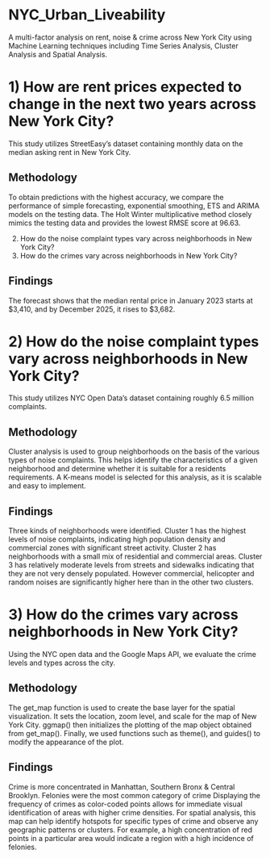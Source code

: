 # NYC_Urban_Liveability
A multi-factor analysis on rent, noise &amp; crime across New York City using Machine Learning techniques including Time Series Analysis, Cluster Analysis and Spatial Analysis.

# 1) How are rent prices expected to change in the next two years across New York City?
This study utilizes StreetEasy’s dataset containing monthly data on the median asking rent in New York City. 

## Methodology
To obtain predictions with the highest accuracy, we compare the performance of simple forecasting, exponential smoothing, ETS and ARIMA models on the testing data. The Holt Winter multiplicative method closely mimics the testing data and provides the lowest RMSE score at 96.63.

2) How do the noise complaint types vary across neighborhoods in New York City?
3) How do the crimes vary across neighborhoods in New York City?

## Findings
The forecast shows that the median rental price in January 2023 starts at $3,410, and by December 2025, it rises to $3,682.

# 2) How do the noise complaint types vary across neighborhoods in New York City?
This study utilizes NYC Open Data’s dataset containing roughly 6.5 million complaints. 

## Methodology
Cluster analysis is used to group neighborhoods on the basis of the various types of noise complaints. This helps identify the characteristics of a given neighborhood and determine whether it is suitable for a residents requirements. A K-means model is selected for this analysis, as it is scalable and easy to implement. 

## Findings
Three kinds of neighborhoods were identified. Cluster 1 has the highest levels of noise complaints, indicating high population density and commercial zones with significant street activity. Cluster 2 has neighborhoods with a small mix of residential and commercial areas. Cluster 3 has  relatively moderate levels from streets and sidewalks indicating that they are not very densely populated. However commercial, helicopter and random noises are significantly higher here than in the other two clusters.

# 3) How do the crimes vary across neighborhoods in New York City?
Using the NYC open data and the Google Maps API, we evaluate the crime levels and types across the city.

## Methodology
The get_map function is used to create the base layer for the spatial visualization. It sets the location, zoom level, and scale for the map of New York City. ggmap() then initializes the plotting of the map object obtained from get_map(). Finally, we used functions such as theme(), and guides() to modify the appearance of the plot.

## Findings
Crime is more concentrated in Manhattan, Southern Bronx & Central Brooklyn. Felonies were the most common category of crime
Displaying the frequency of crimes as color-coded points allows for immediate visual identification of areas with higher crime densities. For spatial analysis, this map can help identify hotspots for specific types of crime and observe any geographic patterns or clusters. For example, a high concentration of red points in a particular area would indicate a region with a high incidence of felonies.




